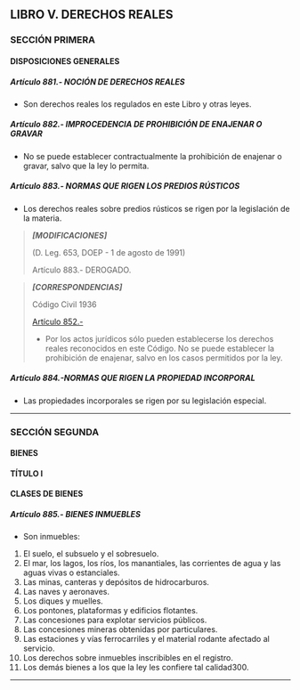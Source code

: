 ## LIBRO V. DERECHOS REALES

### SECCIÓN PRIMERA

#### DISPOSICIONES GENERALES

##### Artículo 881.- NOCIÓN DE DERECHOS REALES
- Son derechos reales los regulados en este Libro y otras leyes.

##### Artículo 882.- IMPROCEDENCIA DE PROHIBICIÓN DE ENAJENAR O GRAVAR
- No se puede establecer contractualmente la prohibición de enajenar o gravar, salvo que la ley lo permita.

##### Artículo 883.- NORMAS QUE RIGEN LOS PREDIOS RÚSTICOS
- Los derechos reales sobre predios rústicos se rigen por la legislación de la materia.

> ***[MODIFICACIONES]***
>
> (D. Leg. 653, DOEP - 1 de agosto de 1991)
> 
> Artículo 883.- DEROGADO.

> ***[CORRESPONDENCIAS]***
>
> Código Civil 1936
> 
> [Artículo 852.-]([cuerpos_legales_peru/Codigo-Civil/1936/Libro-V.md#art%C3%ADculo-852-](https://github.com/Will5678/cuerpos_legales_peru/blob/main/Codigo-Civil/1936/Libro-IV.md#de-las-varias-clases-de-bienes)) 
> - Por los actos jurídicos sólo pueden establecerse los derechos reales reconocidos en este Código. No se 
> puede establecer la prohibición de enajenar, salvo en los casos permitidos por la ley.

##### Artículo 884.-NORMAS QUE RIGEN LA PROPIEDAD INCORPORAL
- Las propiedades incorporales se rigen por su legislación especial.
---

### SECCIÓN SEGUNDA
#### BIENES
#### TÍTULO I
#### CLASES DE BIENES


##### Artículo 885.- BIENES INMUEBLES

- Son inmuebles:

1. El suelo, el subsuelo y el sobresuelo.
2. El mar, los lagos, los ríos, los manantiales, las corrientes de agua y las aguas vivas o estanciales.
3. Las minas, canteras y depósitos de hidrocarburos.
4. Las naves y aeronaves.
5. Los diques y muelles.
6. Los pontones, plataformas y edificios flotantes.
7. Las concesiones para explotar servicios públicos.
8. Las concesiones mineras obtenidas por particulares.
9. Las estaciones y vías ferrocarriles y el material rodante afectado al servicio.
10. Los derechos sobre inmuebles inscribibles en el registro.
11. Los demás bienes a los que la ley les confiere tal calidad300.


-----------------------


